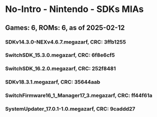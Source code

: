 # No-Intro - Nintendo - SDKs MIAs
## Games: 6, ROMs: 6, as of 2025-02-12

### SDKv14.3.0-NEXv4.6.7.megazarf, CRC: 3ffb1255
### SwitchSDK_15.3.0.megazarf, CRC: 6f8e6cf5
### SwitchSDK_16.2.0.megazarf, CRC: 252f8481
### SDKv18.3.1.megazarf, CRC: 35644aab
### SwitchFirmware16_1_Manager17_3.megazarf, CRC: ff44f61a
### SystemUpdater_17.0.1-1.0.megazarf, CRC: 9caddd27
